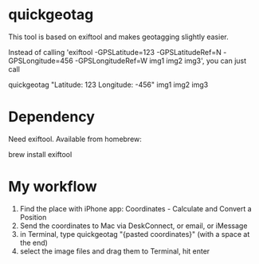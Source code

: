 quickgeotag
===========

This tool is based on exiftool and makes geotagging slightly easier.

Instead of calling 'exiftool -GPSLatitude=123 -GPSLatitudeRef=N -GPSLongitude=456 -GPSLongitudeRef=W img1 img2 img3', you can just call

quickgeotag "Latitude: 123 Longitude: -456" img1 img2 img3

Dependency
==========

Need exiftool. Available from homebrew:

brew install exiftool


My workflow
===========

1. Find the place with iPhone app: Coordinates - Calculate and Convert a Position
2. Send the coordinates to Mac via DeskConnect, or email, or iMessage
3. in Terminal, type quickgeotag "{pasted coordinates}" (with a space at the end)
4. select the image files and drag them to Terminal, hit enter
